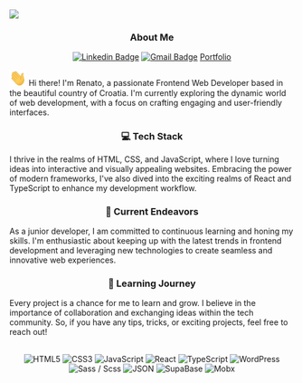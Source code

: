 <img src="assets/hello.gif" align="center" />

<h3 align="center">About Me</h3>

<div align="center">
  
[![Linkedin Badge](https://img.shields.io/badge/-RenoCodes-blue?style=flat-square&logo=Linkedin&logoColor=white&link=https://www.linkedin.com/in/renatolulic/)](https://www.linkedin.com/in/renatolulic/)
[![Gmail Badge](https://img.shields.io/badge/-reno.lulic94@gmail.com-c14438?style=flat-square&logo=Gmail&logoColor=white&link=mailto:reno.lulic94@gmail.com)](mailto:reno.lulic94@gmail.com)
[Portfolio](https://reno-codes.github.io/reno-codes-portfolio/ "Renato's Portfolio")
</div>


<img src="https://raw.githubusercontent.com/ABSphreak/ABSphreak/master/gifs/Hi.gif" width="30px"> Hi there! I'm Renato, a passionate Frontend Web Developer based in the beautiful country of Croatia. I'm currently exploring the dynamic world of web development, with a focus on crafting engaging and user-friendly interfaces.

<h3 align="center">💻 Tech Stack</h3>

I thrive in the realms of HTML, CSS, and JavaScript, where I love turning ideas into interactive and visually appealing websites. Embracing the power of modern frameworks, I've also dived into the exciting realms of React and TypeScript to enhance my development workflow.

<h3 align="center">🚀 Current Endeavors</h3>

As a junior developer, I am committed to continuous learning and honing my skills. I'm enthusiastic about keeping up with the latest trends in frontend development and leveraging new technologies to create seamless and innovative web experiences.

<h3 align="center">🌱 Learning Journey</h3>

Every project is a chance for me to learn and grow. I believe in the importance of collaboration and exchanging ideas within the tech community. So, if you have any tips, tricks, or exciting projects, feel free to reach out!

<br/>

<div align="center">
  <img src="https://cdn.jsdelivr.net/gh/devicons/devicon/icons/html5/html5-original.svg" title="HTML5" style="width: 10%"/>
  <img src="https://cdn.jsdelivr.net/gh/devicons/devicon/icons/css3/css3-original.svg" title="CSS3" style="width: 10%"/>
  <img src="https://cdn.jsdelivr.net/gh/devicons/devicon/icons/javascript/javascript-original.svg" title="JavaScript" style="width: 10%"/>
  <img src="https://cdn.jsdelivr.net/gh/devicons/devicon/icons/react/react-original.svg" title="React" style="width: 10%"/>
  <img src="https://cdn.jsdelivr.net/gh/devicons/devicon/icons/typescript/typescript-original.svg" title="TypeScript" style="width: 10%"/>
  <img src="https://cdn.jsdelivr.net/gh/devicons/devicon/icons/wordpress/wordpress-original.svg" title="WordPress" style="width: 10%"/>
  <img src="https://cdn.jsdelivr.net/gh/devicons/devicon/icons/sass/sass-original.svg" title="Sass / Scss" style="width: 10%"/>
  <img src="https://cdn.jsdelivr.net/gh/devicons/devicon/icons/json/json-original.svg" title="JSON" style="width: 10%"/>
  <img src="https://cdn.jsdelivr.net/gh/devicons/devicon/icons/supabase/supabase-original.svg" title="SupaBase" style="width: 10%"/>
  <img src="https://cdn.jsdelivr.net/gh/devicons/devicon/icons/mobx/mobx-original.svg" title="Mobx" style="width: 10%"/>
</div>
